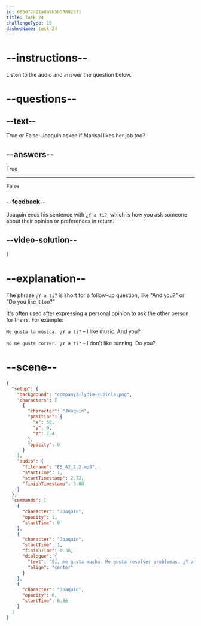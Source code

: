 ```yaml
---
id: 686d77d21a0a9b5b508925f1
title: Task 24
challengeType: 19
dashedName: task-24
---
```


<!-- (Audio) Sí, me gusta mucho. Me gusta resolver problemas. ¿Y a ti? -->

# --instructions--

Listen to the audio and answer the question below.

# --questions--

## --text--

True or False: Joaquín asked if Marisol likes her job too?

## --answers--

True

---

False

### --feedback--

Joaquín ends his sentence with `¿Y a ti?`, which is how you ask someone about their opinion or preferences in return.

## --video-solution--

1

# --explanation--

The phrase `¿Y a ti?` is short for a follow-up question, like "And you?" or "Do you like it too?"

It's often used after expressing a personal opinion to ask the other person for theirs. For example:


`Me gusta la música. ¿Y a ti?` – I like music. And you?

`No me gusta correr. ¿Y a ti?` – I don’t like running. Do you?

# --scene--

```json
{
  "setup": {
    "background": "company3-lydia-cubicle.png",
    "characters": [
      {
        "character": "Joaquín",
        "position": {
          "x": 50,
          "y": 0,
          "z": 1.4
        },
        "opacity": 0
      }
    ],
    "audio": {
      "filename": "ES_A2_2.2.mp3",
      "startTime": 1,
      "startTimestamp": 2.72,
      "finishTimestamp": 8.08
    }
  },
  "commands": [
    {
      "character": "Joaquín",
      "opacity": 1,
      "startTime": 0
    },
    {
      "character": "Joaquín",
      "startTime": 1,
      "finishTime": 6.36,
      "dialogue": {
        "text": "Sí, me gusta mucho. Me gusta resolver problemas. ¿Y a ti?",
        "align": "center"
      }
    },
    {
      "character": "Joaquín",
      "opacity": 0,
      "startTime": 6.86
    }
  ]
}
```
